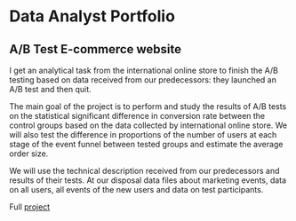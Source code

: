 # Data Analyst Portfolio

## A/B Test E-commerce website

I get an analytical task from the international online store to finish the A/B testing based on data received from our predecessors: they launched an A/B test and then quit.

The main goal of the project is to perform and study the results of A/B tests on the statistical significant difference in conversion rate between the control groups based on the data collected by international online store. We will also test the difference in proportions of the number of users at each stage of the event funnel between tested groups and estimate the average order size.

We will use the technical description received from our predecessors and results of their tests. At our disposal data files about marketing events, data on all users, all events of the new users and data on test participants.

Full [project](ab_test_ecommerce_website)